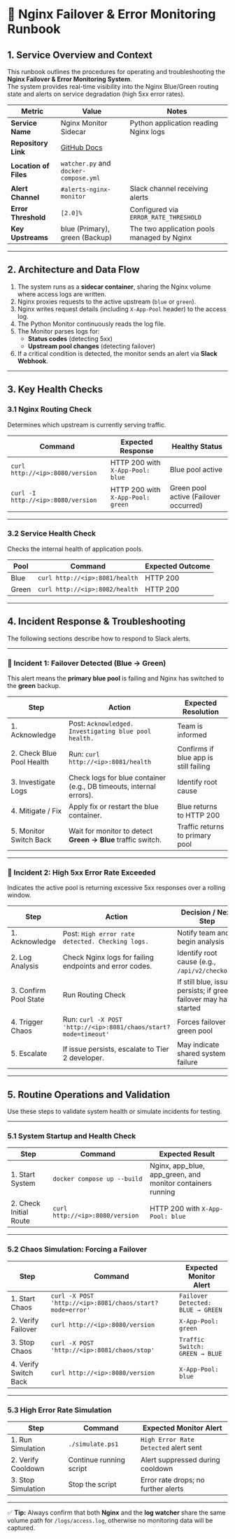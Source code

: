 # 📘 Nginx Failover & Error Monitoring Runbook

## 1. Service Overview and Context

This runbook outlines the procedures for operating and troubleshooting the **Nginx Failover & Error Monitoring System**.  
The system provides real-time visibility into the Nginx Blue/Green routing state and alerts on service degradation (high 5xx error rates).

| **Metric** | **Value** | **Notes** |
|-------------|------------|-----------|
| **Service Name** | Nginx Monitor Sidecar | Python application reading Nginx logs |
| **Repository Link** | [GitHub Docs](https://docs.github.com/en/get-started/using-github/connecting-to-github) |  |
| **Location of Files** | `watcher.py` and `docker-compose.yml` |  |
| **Alert Channel** | `#alerts-nginx-monitor` | Slack channel receiving alerts |
| **Error Threshold** | `[2.0]%` | Configured via `ERROR_RATE_THRESHOLD` |
| **Key Upstreams** | blue (Primary), green (Backup) | The two application pools managed by Nginx |

---

## 2. Architecture and Data Flow

1. The system runs as a **sidecar container**, sharing the Nginx volume where access logs are written.  
2. Nginx proxies requests to the active upstream (`blue` or `green`).  
3. Nginx writes request details (including `X-App-Pool` header) to the access log.  
4. The Python Monitor continuously reads the log file.  
5. The Monitor parses logs for:
   - **Status codes** (detecting 5xx)
   - **Upstream pool changes** (detecting failover)
6. If a critical condition is detected, the monitor sends an alert via **Slack Webhook**.

---

## 3. Key Health Checks

### 3.1 Nginx Routing Check

Determines which upstream is currently serving traffic.

| **Command** | **Expected Response** | **Healthy Status** |
|--------------|------------------------|--------------------|
| `curl http://<ip>:8080/version` | HTTP 200 with `X-App-Pool: blue` | Blue pool active |
| `curl -I http://<ip>:8080/version` | HTTP 200 with `X-App-Pool: green` | Green pool active (Failover occurred) |

---

### 3.2 Service Health Check

Checks the internal health of application pools.

| **Pool** | **Command** | **Expected Outcome** |
|-----------|--------------|-----------------------|
| Blue | `curl http://<ip>:8081/health` | HTTP 200 |
| Green | `curl http://<ip>:8082/health` | HTTP 200 |

---

## 4. Incident Response & Troubleshooting

The following sections describe how to respond to Slack alerts.

---

### 🚨 Incident 1: Failover Detected (Blue → Green)

This alert means the **primary blue pool** is failing and Nginx has switched to the **green** backup.

| **Step** | **Action** | **Expected Resolution** |
|-----------|-------------|--------------------------|
| 1. Acknowledge | Post: `Acknowledged. Investigating blue pool health.` | Team is informed |
| 2. Check Blue Pool Health | Run: `curl http://<ip>:8081/health` | Confirms if blue app is still failing |
| 3. Investigate Logs | Check logs for blue container (e.g., DB timeouts, internal errors). | Identify root cause |
| 4. Mitigate / Fix | Apply fix or restart the blue container. | Blue returns to HTTP 200 |
| 5. Monitor Switch Back | Wait for monitor to detect **Green → Blue** traffic switch. | Traffic returns to primary pool |

---

### 🚨 Incident 2: High 5xx Error Rate Exceeded

Indicates the active pool is returning excessive 5xx responses over a rolling window.

| **Step** | **Action** | **Decision / Next Step** |
|-----------|-------------|--------------------------|
| 1. Acknowledge | Post: `High error rate detected. Checking logs.` | Notify team and begin analysis |
| 2. Log Analysis | Check Nginx logs for failing endpoints and error codes. | Identify root cause (e.g., `/api/v2/checkout`) |
| 3. Confirm Pool State | Run Routing Check | If still blue, issue persists; if green, failover may have started |
| 4. Trigger Chaos | Run: `curl -X POST 'http://<ip>:8081/chaos/start?mode=timeout'` | Forces failover to green pool |
| 5. Escalate | If issue persists, escalate to Tier 2 developer. | May indicate shared system failure |

---

## 5. Routine Operations and Validation

Use these steps to validate system health or simulate incidents for testing.

---

### 5.1 System Startup and Health Check

| **Step** | **Command** | **Expected Result** |
|-----------|--------------|---------------------|
| 1. Start System | `docker compose up --build` | Nginx, app_blue, app_green, and monitor containers running |
| 2. Check Initial Route | `curl http://<ip>:8080/version` | HTTP 200 with `X-App-Pool: blue` |

---

### 5.2 Chaos Simulation: Forcing a Failover

| **Step** | **Command** | **Expected Monitor Alert** |
|-----------|--------------|-----------------------------|
| 1. Start Chaos | `curl -X POST 'http://<ip>:8081/chaos/start?mode=error'` | `Failover Detected: BLUE → GREEN` |
| 2. Verify Failover | `curl http://<ip>:8080/version` | `X-App-Pool: green` |
| 3. Stop Chaos | `curl -X POST 'http://<ip>:8081/chaos/stop'` | `Traffic Switch: GREEN → BLUE` |
| 4. Verify Switch Back | `curl http://<ip>:8080/version` | `X-App-Pool: blue` |

---

### 5.3 High Error Rate Simulation

| **Step** | **Command** | **Expected Monitor Alert** |
|-----------|--------------|-----------------------------|
| 1. Run Simulation | `./simulate.ps1` | `High Error Rate Detected` alert sent |
| 2. Verify Cooldown | Continue running script | Alert suppressed during cooldown |
| 3. Stop Simulation | Stop the script | Error rate drops; no further alerts |

---

✅ **Tip:** Always confirm that both **Nginx** and the **log watcher** share the same volume path for `/logs/access.log`, otherwise no monitoring data will be captured.
